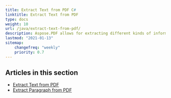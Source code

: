 ```yaml
---
title: Extract Text from PDF C#
linktitle: Extract Text from PDF
type: docs
weight: 10
url: /java/extract-text-from-pdf/
description: Aspose.PDF allows for extracting different kinds of information. This section contains articles on text extraction from PDF documents using Aspose.PDF in C#.
lastmod: "2021-01-13"
sitemap:
    changefreq: "weekly"
    priority: 0.7
---
```


## Articles in this section

- [Extract Text from PDF](/pdf/java/extract-text-from-all-pdf/)
- [Extract Paragraph from PDF](/pdf/java/extract-paragraph-from-pdf/)
